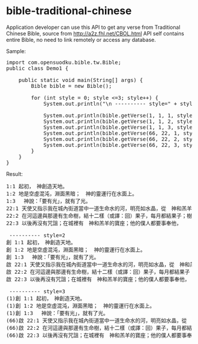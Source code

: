 bible-traditional-chinese
=========================

Application developer can use this API to get any verse from Traditional Chinese Bible, source from http://a2z.fhl.net/CBOL.html  API self contains entire Bible, no need to link remotely or access any database.

Sample:
<pre>
import com.opensuodku.bible.tw.Bible;
public class Demo1 {

    public static void main(String[] args) {
        Bible bible = new Bible();

        for (int style = 0; style <=3; style++) {
            System.out.println("\n ---------- style=" + style);

            System.out.println(bible.getVerse(1, 1, 1, style));
            System.out.println(bible.getVerse(1, 1, 2, style));
            System.out.println(bible.getVerse(1, 1, 3, style));
            System.out.println(bible.getVerse(66, 22, 1, style));
            System.out.println(bible.getVerse(66, 22, 2, style));
            System.out.println(bible.getVerse(66, 22, 3, style));
        }
    }
}
</pre>

Result:
<pre>
1:1 起初，　神創造天地。
1:2 地是空虛混沌，淵面黑暗；　神的靈運行在水面上。
1:3 　神說：「要有光」，就有了光。
22:1 天使又指示我在城內街道當中一道生命水的河，明亮如水晶，從　神和羔羊的寶座流出來。
22:2 在河這邊與那邊有生命樹，結十二樣（或譯：回）果子，每月都結果子；樹上的葉子乃為醫治萬民。
22:3 以後再沒有咒詛；在城裡有　神和羔羊的寶座；他的僕人都要事奉他，

 ---------- style=2
創 1:1 起初，　神創造天地。
創 1:2 地是空虛混沌，淵面黑暗；　神的靈運行在水面上。
創 1:3 　神說：「要有光」，就有了光。
啟 22:1 天使又指示我在城內街道當中一道生命水的河，明亮如水晶，從　神和羔羊的寶座流出來。
啟 22:2 在河這邊與那邊有生命樹，結十二樣（或譯：回）果子，每月都結果子；樹上的葉子乃為醫治萬民。
啟 22:3 以後再沒有咒詛；在城裡有　神和羔羊的寶座；他的僕人都要事奉他，

 ---------- style=3
(1)創 1:1 起初，　神創造天地。
(1)創 1:2 地是空虛混沌，淵面黑暗；　神的靈運行在水面上。
(1)創 1:3 　神說：「要有光」，就有了光。
(66)啟 22:1 天使又指示我在城內街道當中一道生命水的河，明亮如水晶，從　神和羔羊的寶座流出來。
(66)啟 22:2 在河這邊與那邊有生命樹，結十二樣（或譯：回）果子，每月都結果子；樹上的葉子乃為醫治萬民。
(66)啟 22:3 以後再沒有咒詛；在城裡有　神和羔羊的寶座；他的僕人都要事奉他，
</pre>
